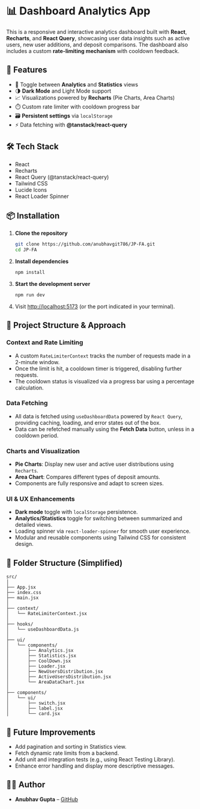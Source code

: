 # 📊 Dashboard Analytics App

This is a responsive and interactive analytics dashboard built with **React**, **Recharts**, and **React Query**, showcasing user data insights such as active users, new user additions, and deposit comparisons. The dashboard also includes a custom **rate-limiting mechanism** with cooldown feedback.

## 🚀 Features

- 🔄 Toggle between **Analytics** and **Statistics** views  
- 🌗 **Dark Mode** and Light Mode support  
- 📈 Visualizations powered by **Recharts** (Pie Charts, Area Charts)  
- ⏱️ Custom rate limiter with cooldown progress bar  
- 🗃️ **Persistent settings** via `localStorage`  
- ⚡ Data fetching with **@tanstack/react-query**

## 🛠️ Tech Stack

- React  
- Recharts  
- React Query (@tanstack/react-query)  
- Tailwind CSS  
- Lucide Icons  
- React Loader Spinner

## 📦 Installation

1. **Clone the repository**
   ```bash
   git clone https://github.com/anubhavgit786/JP-FA.git
   cd JP-FA
   ```

2. **Install dependencies**
   ```bash
   npm install
   ```

3. **Start the development server**
   ```bash
   npm run dev
   ```

4. Visit [http://localhost:5173](http://localhost:5173) (or the port indicated in your terminal).

## 🧠 Project Structure & Approach

### Context and Rate Limiting

- A custom `RateLimiterContext` tracks the number of requests made in a 2-minute window.  
- Once the limit is hit, a cooldown timer is triggered, disabling further requests.  
- The cooldown status is visualized via a progress bar using a percentage calculation.

### Data Fetching

- All data is fetched using `useDashboardData` powered by `React Query`, providing caching, loading, and error states out of the box.  
- Data can be refetched manually using the **Fetch Data** button, unless in a cooldown period.

### Charts and Visualization

- **Pie Charts**: Display new user and active user distributions using `Recharts`.  
- **Area Chart**: Compares different types of deposit amounts.  
- Components are fully responsive and adapt to screen sizes.

### UI & UX Enhancements

- **Dark mode** toggle with `localStorage` persistence.  
- **Analytics/Statistics** toggle for switching between summarized and detailed views.  
- Loading spinner via `react-loader-spinner` for smooth user experience.  
- Modular and reusable components using Tailwind CSS for consistent design.

## 📂 Folder Structure (Simplified)

```
src/
│
├── App.jsx
├── index.css
├── main.jsx
│
├── context/
│   └── RateLimiterContext.jsx
│
├── hooks/
│   └── useDashboardData.js
│
├── ui/
│   └── components/
│       ├── Analytics.jsx
│       ├── Statistics.jsx
│       ├── CoolDown.jsx
│       ├── Loader.jsx
│       ├── NewUsersDistribution.jsx
│       ├── ActiveUsersDistribution.jsx
│       └── AreaDataChart.jsx
│
├── components/
│   └── ui/
│       ├── switch.jsx
│       ├── label.jsx
│       └── card.jsx
```

## 🧪 Future Improvements

- Add pagination and sorting in Statistics view.  
- Fetch dynamic rate limits from a backend.  
- Add unit and integration tests (e.g., using React Testing Library).  
- Enhance error handling and display more descriptive messages.

## 👨‍💻 Author

- **Anubhav Gupta** – [GitHub](https://github.com/anubhavgit786)